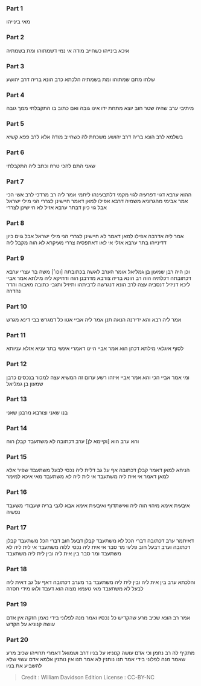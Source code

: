 
### Part 1
מאי בינייהו

### Part 2
איכא בינייהו כשחייב מודה אי נמי דשמתוהו ומת בשמתיה

### Part 3
שלחו מתם שמתוהו ומת בשמתיה הלכתא כרב הונא בריה דרב יהושע

### Part 4
מיתיבי ערב שהיה שטר חוב יוצא מתחת ידו אינו גובה ואם כתוב בו התקבלתי ממך גובה

### Part 5
בשלמא לרב הונא בריה דרב יהושע משכחת לה כשחייב מודה אלא לרב פפא קשיא

### Part 6
שאני התם להכי טרח וכתב ליה התקבלתי

### Part 7
ההוא ערבא דגוי דפרעיה לגוי מקמי דלתבעינהו ליתמי אמר ליה רב מרדכי לרב אשי הכי אמר אבימי מהגרוניא משמיה דרבא אפילו למאן דאמר חיישינן לצררי הני מילי ישראל אבל גוי כיון דבתר ערבא אזיל לא חיישינן לצררי

### Part 8
אמר ליה אדרבה אפילו למאן דאמר לא חיישינן לצררי הני מילי ישראל אבל גוים כיון דדינייהו בתר ערבא אזלי אי לאו דאתפסיה צררי מעיקרא לא הוה מקבל ליה

### Part 9
וכן היה רבן שמעון בן גמליאל אומר הערב לאשה בכתובתה [וכו׳] משה בר עצרי ערבא דכתובתה דכלתיה הוה רב הונא בריה צורבא מדרבנן הוה ודחיקא ליה מילתא אמר אביי ליכא דניזיל דנסביה עצה לרב הונא דנגרשה לדביתהו ותיזיל ותגבי כתובה מאבוה והדר נהדרה

### Part 10
אמר ליה רבא והא ידירנה הנאה תנן אמר ליה אביי אטו כל דמגרש בבי דינא מגרש

### Part 11
לסוף איגלאי מילתא דכהן הוא אמר אביי היינו דאמרי אינשי בתר עניא אזלא עניותא

### Part 12
ומי אמר אביי הכי והא אמר אביי איזהו רשע ערום זה המשיא עצה למכור בנכסים כרבן שמעון בן גמליאל

### Part 13
בנו שאני וצורבא מרבנן שאני

### Part 14
והא ערב הוא [וקיימא לן] ערב דכתובה לא משתעבד קבלן הוה

### Part 15
הניחא למאן דאמר קבלן דכתובה אף על גב דלית ליה נכסי לבעל משתעבד שפיר אלא למאן דאמר אי אית ליה משתעבד אי לית ליה לא משתעבד מאי איכא למימר

### Part 16
איבעית אימא מיהוי הוה ליה ואישתדוף ואיבעית אימא אבא לגבי בריה שעבודי משעבד נפשיה

### Part 17
דאיתמר ערב דכתובה דברי הכל לא משתעבד קבלן דבעל חוב דברי הכל משתעבד קבלן דכתובה וערב דבעל חוב פליגי מר סבר אי אית ליה נכסי ללוה משתעבד אי לית ליה לא משתעבד ומר סבר בין אית ליה ובין לית ליה משתעבד

### Part 18
והלכתא ערב בין אית ליה ובין לית ליה משתעבד בר מערב דכתובה דאף על גב דאית ליה לבעל לא משתעבד מאי טעמא מצוה הוא דעבד ולאו מידי חסרה

### Part 19
אמר רב הונא שכיב מרע שהקדיש כל נכסיו ואמר מנה לפלוני בידי נאמן חזקה אין אדם עושה קנוניא על הקדש

### Part 20
מתקיף לה רב נחמן וכי אדם עושה קנוניא על בניו דרב ושמואל דאמרי תרוייהו שכיב מרע שאמר מנה לפלוני בידי אמר תנו נותנין לא אמר תנו אין נותנין אלמא אדם עשוי שלא להשביע את בניו

>Credit : William Davidson Edition
>License : CC-BY-NC